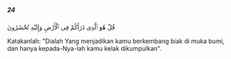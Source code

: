 ##### 24

<span class="ayah">قُلْ هُوَ ٱلَّذِى ذَرَأَكُمْ فِى ٱلْأَرْضِ وَإِلَيْهِ تُحْشَرُونَ</span>

<span class="ayah_translation">Katakanlah: "Dialah Yang menjadikan kamu berkembang biak di muka bumi, dan hanya kepada-Nya-lah kamu kelak dikumpulkan".</span>
